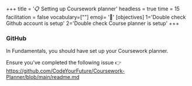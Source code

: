 +++
title = '📋 Setting up Coursework planner'
headless = true
time = 15
facilitation = false
vocabulary=[""]
emoji= '🧩'
[objectives]
1='Double check Github account is setup'
2='Double check Course planner is setup'
+++

### GitHub

In Fundamentals, you should have set up your Coursework planner.

Ensure you've completed the following issue 👉 https://github.com/CodeYourFuture/Coursework-Planner/blob/main/readme.md
